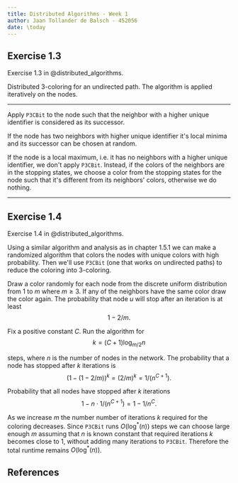 ```yaml
---
title: Distributed Algorithms - Week 1
author: Jaan Tollander de Balsch - 452056
date: \today
---
```

## Exercise 1.3
Exercise 1.3 in @distributed_algorithms. 

Distributed 3-coloring for an undirected path. The algorithm is applied iteratively on the nodes.

---

Apply `P3CBit` to the node such that the neighbor with a higher unique identifier is considered as its successor. 

If the node has two neighbors with higher unique identifier it's local minima and its successor can be chosen at random. 

If the node is a local maximum, i.e. it has no neighbors with a higher unique identifier, we don't apply `P3CBit`. Instead, if the colors of the neighbors are in the stopping states, we choose a color from the stopping states for the node such that it's different from its neighbors' colors, otherwise we do nothing.

---

## Exercise 1.4
Exercise 1.4 in @distributed_algorithms.

Using a similar algorithm and analysis as in chapter 1.5.1 we can make a randomized algorithm that colors the nodes with unique colors with high probability. Then we'll use `P3CBit` (one that works on undirected paths) to reduce the coloring into 3-coloring.

Draw a color randomly for each node from the discrete uniform distribution from $1$ to $m$ where $m≥3$. If any of the neighbors have the same color draw the color again. The probability that node $u$ will stop after an iteration is at least
$$1-2/m.$$

Fix a positive constant $C$. Run the algorithm for
$$k=(C+1)\log_{m/2}n$$

steps, where $n$ is the number of nodes in the network. The probability that a node has stopped after $k$ iterations is 
$$(1-(1-2/m))^k=(2/m)^k=1/(n^{C+1}).$$

Probability that all nodes have stopped after $k$ iterations
$$1-n⋅1/(n^{C+1})=1-1/n^C.$$

As we increase $m$ the number number of iterations $k$ required for the coloring decreases. Since `P3CBit` runs $O(\log^*(n))$ steps we can choose large enough $m$ assuming that $n$ is known constant that required iterations $k$ becomes close to $1$, without adding many iterations to `P3CBit`. Therefore the total runtime remains $O(\log^*(n))$.


## References
